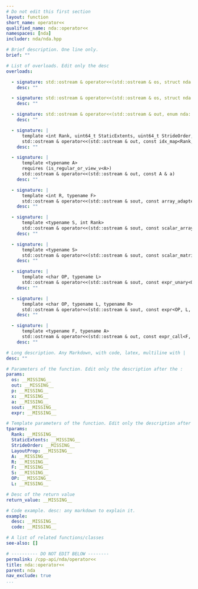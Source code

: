 ```yaml
---
# Do not edit this first section
layout: function
short_name: operator<<
qualified_name: nda::operator<<
namespaces: [nda]
includer: nda/nda.hpp

# Brief description. One line only.
brief: ""

# List of overloads. Edit only the desc
overloads:

  - signature: std::ostream & operator<<(std::ostream & os, struct nda::range_all ) noexcept
    desc: ""

  - signature: std::ostream & operator<<(std::ostream & os, struct nda::ellipsis ) noexcept
    desc: ""

  - signature: std::ostream & operator<<(std::ostream & out, enum nda::layout_prop_e p)
    desc: ""

  - signature: |
      template <int Rank, uint64_t StaticExtents, uint64_t StrideOrder, enum nda::layout_prop_e LayoutProp>
      std::ostream & operator<<(std::ostream & out, const idx_map<Rank, StaticExtents, StrideOrder, LayoutProp> & x)
    desc: ""

  - signature: |
      template <typename A>
      requires (is_regular_or_view_v<A>)
      std::ostream & operator<<(std::ostream & out, const A & a)
    desc: ""

  - signature: |
      template <int R, typename F>
      std::ostream & operator<<(std::ostream & sout, const array_adapter<R, F> & x)
    desc: ""

  - signature: |
      template <typename S, int Rank>
      std::ostream & operator<<(std::ostream & sout, const scalar_array<S, Rank> & expr)
    desc: ""

  - signature: |
      template <typename S>
      std::ostream & operator<<(std::ostream & sout, const scalar_matrix<S> & expr)
    desc: ""

  - signature: |
      template <char OP, typename L>
      std::ostream & operator<<(std::ostream & sout, const expr_unary<OP, L> & expr)
    desc: ""

  - signature: |
      template <char OP, typename L, typename R>
      std::ostream & operator<<(std::ostream & sout, const expr<OP, L, R> & expr)
    desc: ""

  - signature: |
      template <typename F, typename A>
      std::ostream & operator<<(std::ostream & out, const expr_call<F, A...> & )
    desc: ""

# Long description. Any Markdown, with code, latex, multiline with |
desc: ""

# Parameters of the function. Edit only the description after the :
params:
  os: __MISSING__
  out: __MISSING__
  p: __MISSING__
  x: __MISSING__
  a: __MISSING__
  sout: __MISSING__
  expr: __MISSING__

# Template parameters of the function. Edit only the description after the :
tparams:
  Rank: __MISSING__
  StaticExtents: __MISSING__
  StrideOrder: __MISSING__
  LayoutProp: __MISSING__
  A: __MISSING__
  R: __MISSING__
  F: __MISSING__
  S: __MISSING__
  OP: __MISSING__
  L: __MISSING__

# Desc of the return value
return_value: __MISSING__

# Code example. desc: any markdown to explain it.
example:
  desc: __MISSING__
  code: __MISSING__

# A list of related functions/classes
see-also: []

# ---------- DO NOT EDIT BELOW --------
permalink: /cpp-api/nda/operator<<
title: nda::operator<<
parent: nda
nav_exclude: true
...
```



